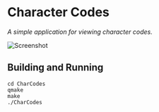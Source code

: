 # Character Codes

_A simple application for viewing character codes._

![Screenshot](https://raw.github.com/tomleese/charcodes/master/Screenshots/01.png)

## Building and Running

    cd CharCodes
    qmake
    make
    ./CharCodes

